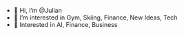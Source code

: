 - 👋 Hi, I’m @Julian
- 👀 I’m interested in Gym, Skiing, Finance, New Ideas, Tech
- 🌱 Interested in AI, Finance, Business

<!---
Juliandroh/Juliandroh is a ✨ special ✨ repository because its `README.md` (this file) appears on your GitHub profile.
You can click the Preview link to take a look at your changes.
--->
